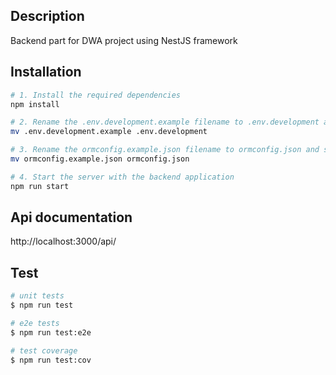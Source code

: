 ## Description

Backend part for DWA project using NestJS framework

## Installation 

```bash
# 1. Install the required dependencies
npm install

# 2. Rename the .env.development.example filename to .env.development and set your local variables
mv .env.development.example .env.development

# 3. Rename the ormconfig.example.json filename to ormconfig.json and set your db properties
mv ormconfig.example.json ormconfig.json

# 4. Start the server with the backend application
npm run start
```

## Api documentation

http://localhost:3000/api/

## Test

```bash
# unit tests
$ npm run test

# e2e tests
$ npm run test:e2e

# test coverage
$ npm run test:cov
```
